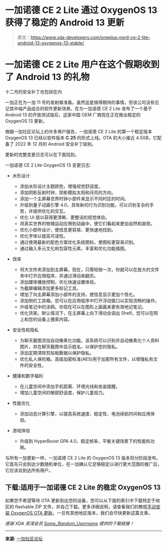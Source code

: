 # 一加诺德 CE 2 Lite 通过 OxygenOS 13 获得了稳定的 Android 13 更新

> 原文：<https://www.xda-developers.com/oneplus-nord-ce-2-lite-android-13-oxygenos-13-stable/>

# 一加诺德 CE 2 Lite 用户在这个假期收到了 Android 13 的礼物

十二月的安全补丁也包括在内

一加正在为一加 11 号的发射做准备。虽然这是值得期待的事情，但该公司没有忘记其中端产品组合的软件更新场景。在为一加诺德 CE 2 Lite 发布了一个基于 Android 13 的开放测试版后，这家中国 OEM 厂商现在正在推出稳定的 OxygenOS 13 更新。

根据一加社区论坛上的许多用户报告，一加诺德 CE 2 Lite 的第一个稳定版本 OxygenOS 13 已经以软件版本 **C.25** 的形式上线。OTA 的大小接近 4.5GB，它配备了 2022 年 12 月的 Android 安全补丁级别。

更新的完整变更日志可以在下面找到。

一加诺德 CE 2 Lite OxygenOS 13 变更日志:

*   水形设计
    *   添加水形设计主题颜色，增强视觉舒适度。
    *   添加阴影反射时钟，阴影模拟太阳和月亮的方向。
    *   添加一个主屏幕世界时钟小部件来显示不同时区的时间。
    *   升级到量子动画引擎 4.0，具有新的行为识别功能，可以识别复杂的手势，并提供优化的交互。
    *   优化 UI 层以获得更清晰、更整洁的视觉体验。
    *   将真实世界的物理运动应用到动画中，使它们看起来更加自然和直观。
    *   优化小部件设计，使信息更容易、更快速地找到。
    *   优化字体以提高可读性。
    *   通过使用最新的配色方案优化系统图标，使图标更容易识别。
    *   通过融入多元文化和包容性元素，丰富和优化功能插图。

*   效率
    *   将大文件夹添加到主屏幕。现在，只需轻按一次，你就可以在放大的文件夹中打开应用程序，并通过滑动来翻页。
    *   添加媒体播放控制，优化快速设置体验。
    *   为截屏编辑添加更多标记工具。
    *   增加了向主屏幕添加小部件的支持，使信息显示更加个性化。
    *   添加侧栏工具箱。您可以在应用程序中打开浮动窗口以实现流畅的操作。
    *   升级笔记中的涂鸦。你现在可以在图形上画画来更有效地记笔记。
    *   优化货架。默认情况下，在主屏幕上向下滑动会调出 Shelf。您可以在网上和您的设备上搜索内容。

*   安全性和隐私
    *   为聊天截图添加自动像素化功能。该系统可以识别并自动像素化个人资料图片，并在聊天截图中显示姓名，以保护您的隐私。
    *   添加定期清除剪贴板数据以保护隐私。
    *   优化私人保险箱。高级加密标准(AES)用于加密所有文件，以增强私有文件的安全性。

*   健康和数字福利
    *   在儿童空间中添加手机距离、环境光线和坐姿提醒。
    *   增加儿童空间的眼部舒适度，保护儿童视力。

*   性能优化
    *   添加动态计算引擎，以提高系统速度、稳定性、电池续航时间和应用体验。

*   游戏体验
    *   升级到 HyperBoost GPA 4.0，稳定帧率，平衡关键场景下的性能和功耗。

与所有一加更新一样，一加诺德 CE 2 Lite 的 OxygenOS 13 版本将分阶段发布。它首先只会到达少数随机单位，在一加确认它足够稳定以进行更大范围的推广后，它应该会到达所有用户。

## 下载:适用于一加诺德 CE 2 Lite 的稳定 OxygenOS 13

如果您不希望等待 OTA 更新到达您的设备，您可以从下面的索引中下载特定于地区的 flashable ZIP 文件，并自己下载。更多详细说明，请查看我们的教程[手动安装 OxygenOS OTA 更新](https://www.xda-developers.com/how-to-install-oxygenos-ota-updates-on-oneplus-phones/)。一旦有其他地区版本，我们会尽快更新这篇文章。

*感谢 XDA 资深会员 [Some_Random_Username](https://forum.xda-developers.com/m/some_random_username.8234677/) 提供的下载链接！*

* * *

**来源:** [一加社区论坛](https://community.oneplus.com/thread/1231326022277267463)
